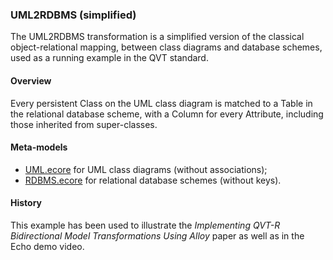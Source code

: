 ### UML2RDBMS (simplified)
The UML2RDBMS transformation is a simplified version of the classical object-relational mapping, between class diagrams and database schemes, used as a running example in the QVT standard.

#### Overview
Every persistent Class on the UML class diagram is matched to a Table in the relational database scheme, with a Column for every Attribute, including those inherited from super-classes.

#### Meta-models
* [UML.ecore](UML.ecore) for UML class diagrams (without associations);
* [RDBMS.ecore](RDBMS.ecore) for relational database schemes (without keys).

#### History
This example has been used to illustrate the *Implementing QVT-R Bidirectional Model Transformations Using Alloy* paper as well as in the Echo demo video.
